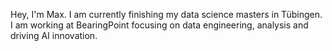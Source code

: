 Hey, I'm Max. I am currently finishing my data science masters in Tübingen. I am working at BearingPoint focusing on data engineering, analysis and driving AI innovation.
